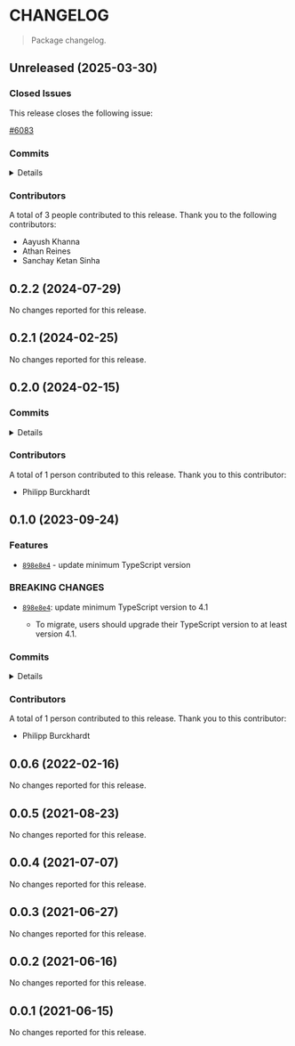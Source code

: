 # CHANGELOG

> Package changelog.

<section class="release" id="unreleased">

## Unreleased (2025-03-30)

<section class="issues">

### Closed Issues

This release closes the following issue:

[#6083](https://github.com/stdlib-js/stdlib/issues/6083)

</section>

<!-- /.issues -->

<section class="commits">

### Commits

<details>

-   [`ad586ea`](https://github.com/stdlib-js/stdlib/commit/ad586ea94ab5079d4a097f8a472be16acce1a8cd) - **refactor:** use base array assertion utility _(by Athan Reines)_
-   [`21cdb49`](https://github.com/stdlib-js/stdlib/commit/21cdb496f2a3fafe672022e1be0e261949f88a27) - **chore:** fix EditorConfig lint errors [(#6086)](https://github.com/stdlib-js/stdlib/pull/6086) _(by Sanchay Ketan Sinha, Aayush Khanna, stdlib-bot)_

</details>

</section>

<!-- /.commits -->

<section class="contributors">

### Contributors

A total of 3 people contributed to this release. Thank you to the following contributors:

-   Aayush Khanna
-   Athan Reines
-   Sanchay Ketan Sinha

</section>

<!-- /.contributors -->

</section>

<!-- /.release -->

<section class="release" id="v0.2.2">

## 0.2.2 (2024-07-29)

No changes reported for this release.

</section>

<!-- /.release -->

<section class="release" id="v0.2.1">

## 0.2.1 (2024-02-25)

No changes reported for this release.

</section>

<!-- /.release -->

<section class="release" id="v0.2.0">

## 0.2.0 (2024-02-15)

<section class="commits">

### Commits

<details>

-   [`dea49e0`](https://github.com/stdlib-js/stdlib/commit/dea49e03ab5571233e3da26835a6a6d3256d5737) - **docs:** use single quotes in require calls instead of backticks _(by Philipp Burckhardt)_
-   [`453dd85`](https://github.com/stdlib-js/stdlib/commit/453dd85b5dd186d2b4d458256fe84906e1503fe2) - **build:** remove tslint directives _(by Philipp Burckhardt)_

</details>

</section>

<!-- /.commits -->

<section class="contributors">

### Contributors

A total of 1 person contributed to this release. Thank you to this contributor:

-   Philipp Burckhardt

</section>

<!-- /.contributors -->

</section>

<!-- /.release -->

<section class="release" id="v0.1.0">

## 0.1.0 (2023-09-24)

<section class="features">

### Features

-   [`898e8e4`](https://github.com/stdlib-js/stdlib/commit/898e8e45b2ff0b16c3b7a04786f4e2577422f5b6) - update minimum TypeScript version

</section>

<!-- /.features -->

<section class="breaking-changes">

### BREAKING CHANGES

-   [`898e8e4`](https://github.com/stdlib-js/stdlib/commit/898e8e45b2ff0b16c3b7a04786f4e2577422f5b6): update minimum TypeScript version to 4.1

    -   To migrate, users should upgrade their TypeScript version to at least version 4.1.

</section>

<!-- /.breaking-changes -->

<section class="commits">

### Commits

<details>

-   [`898e8e4`](https://github.com/stdlib-js/stdlib/commit/898e8e45b2ff0b16c3b7a04786f4e2577422f5b6) - **feat:** update minimum TypeScript version _(by Philipp Burckhardt)_
-   [`55866ea`](https://github.com/stdlib-js/stdlib/commit/55866ea8ef1282528b839fd9ce9c43c6a80056f8) - **test:** use strictEqual checks _(by Philipp Burckhardt)_
-   [`a81b24f`](https://github.com/stdlib-js/stdlib/commit/a81b24f2d2132873700ee22d4a9f01268e5935f6) - **chore:** resolve lint errors _(by Philipp Burckhardt)_

</details>

</section>

<!-- /.commits -->

<section class="contributors">

### Contributors

A total of 1 person contributed to this release. Thank you to this contributor:

-   Philipp Burckhardt

</section>

<!-- /.contributors -->

</section>

<!-- /.release -->

<section class="release" id="v0.0.6">

## 0.0.6 (2022-02-16)

No changes reported for this release.

</section>

<!-- /.release -->

<section class="release" id="v0.0.5">

## 0.0.5 (2021-08-23)

No changes reported for this release.

</section>

<!-- /.release -->

<section class="release" id="v0.0.4">

## 0.0.4 (2021-07-07)

No changes reported for this release.

</section>

<!-- /.release -->

<section class="release" id="v0.0.3">

## 0.0.3 (2021-06-27)

No changes reported for this release.

</section>

<!-- /.release -->

<section class="release" id="v0.0.2">

## 0.0.2 (2021-06-16)

No changes reported for this release.

</section>

<!-- /.release -->

<section class="release" id="v0.0.1">

## 0.0.1 (2021-06-15)

No changes reported for this release.

</section>

<!-- /.release -->

